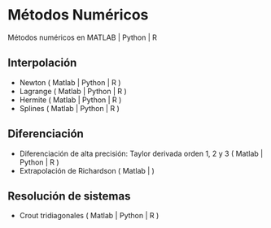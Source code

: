 # Métodos Numéricos

Métodos numéricos en MATLAB | Python | R

## Interpolación

  - Newton ( Matlab | Python | R )
  - Lagrange ( Matlab | Python | R )
  - Hermite ( Matlab | Python | R )
  - Splines ( Matlab | Python | R )

## Diferenciación
  
  - Diferenciación de alta precisión: Taylor derivada orden 1, 2 y 3 ( Matlab | Python | R )
  - Extrapolación de Richardson ( Matlab | )

## Resolución de sistemas

  - Crout tridiagonales ( Matlab | Python | R )
